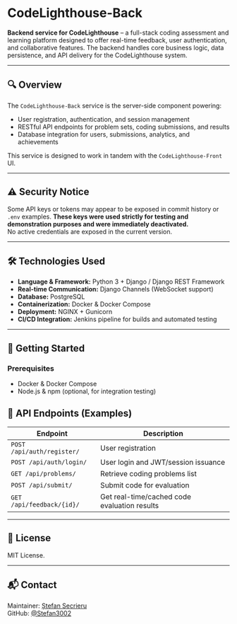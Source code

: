# CodeLighthouse-Back

**Backend service for CodeLighthouse** – a full-stack coding assessment and learning platform designed to offer real-time feedback, user authentication, and collaborative features. The backend handles core business logic, data persistence, and API delivery for the CodeLighthouse system.

---

## 🔍 Overview

The `CodeLighthouse-Back` service is the server-side component powering:
- User registration, authentication, and session management  
- RESTful API endpoints for problem sets, coding submissions, and results  
- Database integration for users, submissions, analytics, and achievements

This service is designed to work in tandem with the `CodeLighthouse-Front` UI.

---

## ⚠️ Security Notice

Some API keys or tokens may appear to be exposed in commit history or `.env` examples. **These keys were used strictly for testing and demonstration purposes and were immediately deactivated.**  
No active credentials are exposed in the current version.

---

## 🛠 Technologies Used

- **Language & Framework:** Python 3 + Django / Django REST Framework  
- **Real-time Communication:** Django Channels (WebSocket support)  
- **Database:** PostgreSQL  
- **Containerization:** Docker & Docker Compose  
- **Deployment:** NGINX + Gunicorn  
- **CI/CD Integration:** Jenkins pipeline for builds and automated testing

---

## 🚀 Getting Started

### Prerequisites

- Docker & Docker Compose  
- Node.js & npm (optional, for integration testing)

## 🧩 API Endpoints (Examples)

| Endpoint                      | Description                                  |
|------------------------------|----------------------------------------------|
| `POST /api/auth/register/`   | User registration                            |
| `POST /api/auth/login/`      | User login and JWT/session issuance          |
| `GET /api/problems/`         | Retrieve coding problems list                |
| `POST /api/submit/`          | Submit code for evaluation                   |
| `GET /api/feedback/{id}/`    | Get real-time/cached code evaluation results |

---

## 📄 License

MIT License.

---

## 📬 Contact

Maintainer: [Ștefan Secrieru](https://stefansecrieru.com)  
GitHub: [@Stefan3002](https://github.com/Stefan3002)
